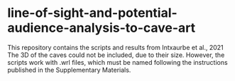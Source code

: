 # line-of-sight-and-potential-audience-analysis-to-cave-art
This repository contains the scripts and results from Intxaurbe et al., 2021
The 3D of the caves could not be included, due to their size. However, the scripts work 
with .wrl files, which must be named following the instructions published in the Supplementary Materials.
